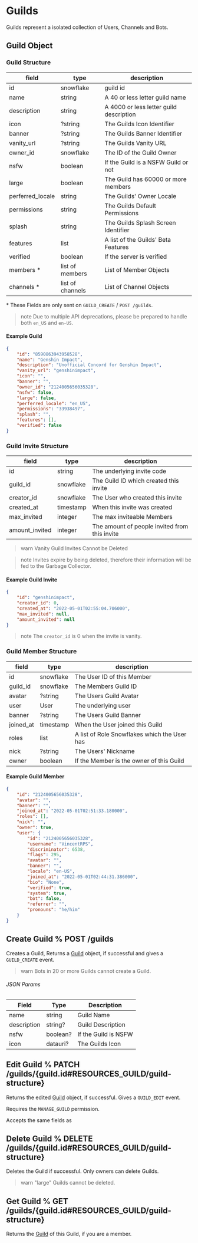 # Guilds

Guilds represent a isolated collection of Users, Channels and Bots.

## Guild Object

### Guild Structure

| field             | type                  | description                               |
|-------------------|-----------------------|-------------------------------------------|
| id                | snowflake             | guild id                                  |
| name              | string                | A 40 or less letter guild name            |
| description       | string                | A 4000 or less letter guild description   |
| icon              | ?string               | The Guilds Icon Identifier                |
| banner            | ?string               | The Guilds Banner Identifier              |
| vanity_url        | ?string               | The Guilds Vanity URL                     |
| owner_id          | snowflake             | The ID of the Guild Owner                 |
| nsfw              | boolean               | If the Guild is a NSFW Guild or not       |
| large             | boolean               | The Guild has 60000 or more members       |
| perferred_locale  | string                | The Guilds' Owner Locale                  |
| permissions       | string                | The Guilds Default Permissions            |
| splash            | string                | The Guilds Splash Screen Identifier       |
| features          | list                  | A list of the Guilds' Beta Features       |
| verified          | boolean               | If the server is verified                 |
| members \*        | list of members       | List of Member Objects                    |
| channels \*       | list of channels      | List of Channel Objects                   |

\* These Fields are only sent on `GUILD_CREATE` / `POST /guilds`.

> note
> Due to multiple API deprecations, please be prepared to handle both ``en_US`` and ``en-US``.

#### Example Guild

```json
{
    "id": "8590863943958528",
    "name": "Genshin Impact",
    "description": "Unofficial Concord for Genshin Impact",
    "vanity_url": "genshinimpact",
    "icon": "",
    "banner": "",
    "owner_id": "2124005656035328",
    "nsfw": false,
    "large": false,
    "perferred_locale": "en_US",
    "permissions": "33938497",
    "splash": "",
    "features": [],
    "verified": false
}
```

### Guild Invite Structure

| field             | type      | description                                   |
|-------------------|-----------|-----------------------------------------------|
| id                | string    | The underlying invite code                    |
| guild_id          | snowflake | The Guild ID which created this invite        |
| creator_id        | snowflake | The User who created this invite              |
| created_at        | timestamp | When this invite was created                  |
| max_invited       | integer   | The max inviteable Members                    |
| amount_invited    | integer   | The amount of people invited from this invite |

> warn
> Vanity Guild Invites Cannot be Deleted

> note
> Invites expire by being deleted, therefore their information will be fed to the Garbage Collector.

#### Example Guild Invite

```json
{
    "id": "genshinimpact",
    "creator_id": 0,
    "created_at": "2022-05-01T02:55:04.706000",
    "max_invited": null,
    "amount_invited": null
}
```

> note
> The `creator_id` is 0 when the invite is vanity.

### Guild Member Structure

| field     | type                      | description                                       |
|-----------|---------------------------|---------------------------------------------------|
| id        | snowflake                 | The User ID of this Member                        |
| guild_id  | snowflake                 | The Members Guild ID                              |
| avatar    | ?string                   | The Users Guild Avatar                            |
| user      | User                      | The underlying user                               |
| banner    | ?string                   | The Users Guild Banner                            |
| joined_at | timestamp                 | When the User joined this Guild                   |
| roles     | list                      | A list of Role Snowflakes which the User has      |
| nick      | ?string                   | The Users' Nickname                               |
| owner     | boolean                   | If the Member is the owner of this Guild          |

#### Example Guild Member

```json
{
    "id": "2124005656035328",
    "avatar": "",
    "banner": "",
    "joined_at": "2022-05-01T02:51:33.180000",
    "roles": [],
    "nick": "",
    "owner": true,
    "user": {
        "id": "2124005656035328",
        "username": "VincentRPS",
        "discriminator": 6538,
        "flags": 295,
        "avatar": "",
        "banner": "",
        "locale": "en-US",
        "joined_at": "2022-05-01T02:44:31.386000",
        "bio": "None",
        "verified": true,
        "system": true,
        "bot": false,
        "referrer": "",
        "pronouns": "he/him"
    }
}
```


## Create Guild % POST /guilds

Creates a Guild, Returns a [Guild](#RESOURCES_GUILD/guild-structure) object, if successful and gives a `GUILD_CREATE` event.

> warn
> Bots in 20 or more Guilds cannot create a Guild.

###### JSON Params

| Field       | Type     | Description           |
|-------------|----------|-----------------------|
| name        | string   | Guild Name            |
| description | string?  | Guild Description     |
| nsfw        | boolean? | If the Guild is NSFW  |
| icon        | datauri? | The Guilds Icon       |



## Edit Guild % PATCH /guilds/{guild.id#RESOURCES_GUILD/guild-structure}

Returns the edited [Guild](#RESOURCES_GUILD/guild-structure) object, if successful. Gives a `GUILD_EDIT` event.

Requires the `MANAGE_GUILD` permission.

Accepts the same fields as 


## Delete Guild % DELETE /guilds/{guild.id#RESOURCES_GUILD/guild-structure}

Deletes the Guild if successful. Only owners can delete Guilds.

> warn
> "large" Guilds cannot be deleted.

## Get Guild % GET /guilds/{guild.id#RESOURCES_GUILD/guild-structure}

Returns the [Guild](#RESOURCES_GUILD/guild-structure) of this Guild, if you are a member.
